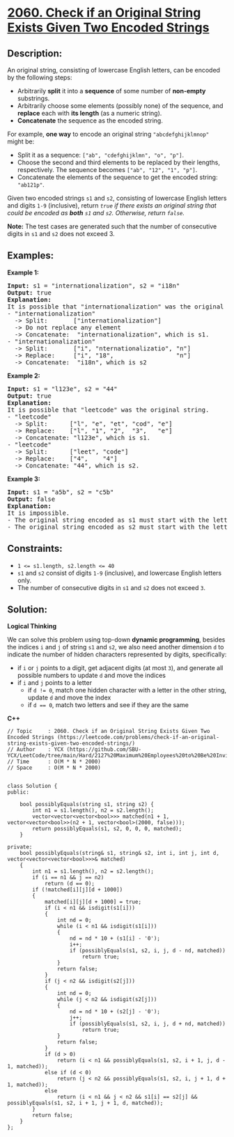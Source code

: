 # [2060. Check if an Original String Exists Given Two Encoded Strings](https://leetcode.com/problems/check-if-an-original-string-exists-given-two-encoded-strings/)


## Description:

<p>An original string, consisting of lowercase English letters, can be encoded by the following steps:</p>

<ul>
    <li>Arbitrarily <strong>split</strong> it into a <strong>sequence</strong> of some number of <strong>non-empty</strong> substrings.</li>
    <li>Arbitrarily choose some elements (possibly none) of the sequence, and <strong>replace</strong> each with <strong>its length</strong> (as a numeric string).</li>
    <li><strong>Concatenate</strong> the sequence as the encoded string.</li>
</ul>

<p>For example, <strong>one way</strong> to encode an original string <code>"abcdefghijklmnop"</code> might be:</p>

<ul>
    <li>Split it as a sequence: <code>["ab", "cdefghijklmn", "o", "p"]</code>.</li>
    <li>Choose the second and third elements to be replaced by their lengths, respectively. The sequence becomes <code>["ab", "12", "1", "p"]</code>.</li>
    <li>Concatenate the elements of the sequence to get the encoded string: <code>"ab121p"</code>.</li>
</ul>

<p>Given two encoded strings <code>s1</code> and <code>s2</code>, consisting of lowercase English letters and digits <code>1-9</code> (inclusive), return <em><code>true</code> if there exists an original string that could be encoded as <strong>both</strong> <code>s1</code> and <code>s2</code>. Otherwise, return <code>false</code>.</em></p>

<p><strong>Note:</strong> The test cases are generated such that the number of consecutive digits in <code>s1</code> and <code>s2</code> does not exceed 3.</p>


## Examples:

<strong>Example 1:</strong>
<pre>
<strong>Input:</strong> s1 = "internationalization", s2 = "i18n"
<strong>Output:</strong> true
<strong>Explanation:</strong> 
It is possible that "internationalization" was the original string.
- "internationalization" 
  -> Split:       ["internationalization"]
  -> Do not replace any element
  -> Concatenate:  "internationalization", which is s1.
- "internationalization"
  -> Split:       ["i", "nternationalizatio", "n"]
  -> Replace:     ["i", "18",                 "n"]
  -> Concatenate:  "i18n", which is s2 
</pre>

<strong>Example 2:</strong>
<pre>
<strong>Input:</strong> s1 = "l123e", s2 = "44"
<strong>Output:</strong> true
<strong>Explanation:</strong> 
It is possible that "leetcode" was the original string.
- "leetcode" 
  -> Split:      ["l", "e", "et", "cod", "e"]
  -> Replace:    ["l", "1", "2",  "3",   "e"]
  -> Concatenate: "l123e", which is s1.
- "leetcode" 
  -> Split:      ["leet", "code"]
  -> Replace:    ["4",    "4"]
  -> Concatenate: "44", which is s2.
</pre>

<strong>Example 3:</strong>
<pre>
<strong>Input:</strong> s1 = "a5b", s2 = "c5b"
<strong>Output:</strong> false
<strong>Explanation:</strong> 
It is impossible.
- The original string encoded as s1 must start with the letter 'a'.
- The original string encoded as s2 must start with the letter 'c'.
</pre>


## Constraints:

<ul>
    <li><code>1 &lt;= s1.length, s2.length &lt;= 40</code></li>
    <li><code>s1</code> and <code>s2</code> consist of digits <code>1-9</code> (inclusive), and lowercase English letters only.</li>
    <li>The number of consecutive digits in <code>s1</code> and <code>s2</code> does not exceed <code>3</code>.</li>
</ul>


## Solution:

<strong>Logical Thinking</strong>
<p>We can solve this problem using top-down <strong>dynamic programming</strong>, besides the indices <code>i</code> and <code>j</code> of string <code>s1</code> and <code>s2</code>, we also need another dimension <code>d</code> to indicate the number of hidden characters represented by digits, specifically:</p>

<ul>
    <li>if <code>i</code> or <code>j</code> points to a digit, get adjacent digits (at most <code>3</code>), and generate all possible numbers to update <code>d</code> and move the indices</li>
    <li>if <code>i</code> and <code>j</code> points to a letter
        <ul>
            <li>if <code>d != 0</code>, match one hidden character with a letter in the other string, update <code>d</code> and move the index</li>
            <li>if <code>d == 0</code>, match two letters and see if they are the same</li>
        </ul>
    </li>
</ul>


<strong>C++</strong>

```
// Topic     : 2060. Check if an Original String Exists Given Two Encoded Strings (https://leetcode.com/problems/check-if-an-original-string-exists-given-two-encoded-strings/)
// Author    : YCX (https://github.com/SBU-YCX/LeetCode/tree/main/Hard/2127%20Maximum%20Employees%20to%20Be%20Invited%20to%20a%20Meeting)
// Time      : O(M * N * 2000) 
// Space     : O(M * N * 2000)


class Solution {
public:
    
    bool possiblyEquals(string s1, string s2) {
        int n1 = s1.length(), n2 = s2.length();
        vector<vector<vector<bool>>> matched(n1 + 1, vector<vector<bool>>(n2 + 1, vector<bool>(2000, false)));
        return possiblyEquals(s1, s2, 0, 0, 0, matched);
    }
    
private: 
    bool possiblyEquals(string& s1, string& s2, int i, int j, int d, vector<vector<vector<bool>>>& matched)
    {
        int n1 = s1.length(), n2 = s2.length();
        if (i == n1 && j == n2)
            return (d == 0);
        if (!matched[i][j][d + 1000])
        {
            matched[i][j][d + 1000] = true;
            if (i < n1 && isdigit(s1[i]))
            {
                int nd = 0;
                while (i < n1 && isdigit(s1[i]))
                {
                    nd = nd * 10 + (s1[i] - '0');
                    i++;
                    if (possiblyEquals(s1, s2, i, j, d - nd, matched))
                        return true;
                }
                return false;
            }    
            if (j < n2 && isdigit(s2[j]))
            {
                int nd = 0;
                while (j < n2 && isdigit(s2[j]))
                {
                    nd = nd * 10 + (s2[j] - '0');
                    j++;
                    if (possiblyEquals(s1, s2, i, j, d + nd, matched))
                        return true;
                }
                return false;
            }
            if (d > 0)
                return (i < n1 && possiblyEquals(s1, s2, i + 1, j, d - 1, matched));
            else if (d < 0)
                return (j < n2 && possiblyEquals(s1, s2, i, j + 1, d + 1, matched));
            else
                return (i < n1 && j < n2 && s1[i] == s2[j] && possiblyEquals(s1, s2, i + 1, j + 1, d, matched));
        }
        return false;
    }
};
```
